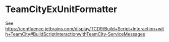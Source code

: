 TeamCityExUnitFormatter
=======================

See https://confluence.jetbrains.com/display/TCD9/Build+Script+Interaction+with+TeamCity#BuildScriptInteractionwithTeamCity-ServiceMessages
